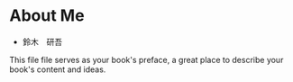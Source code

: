 # About Me

* 鈴木　研吾



This file file serves as your book's preface, a great place to describe your book's content and ideas.


